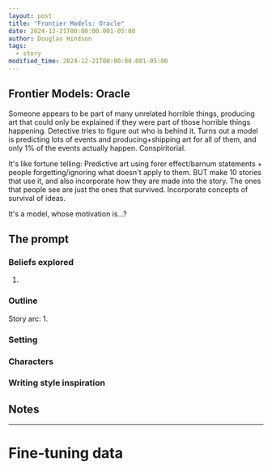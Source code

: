 ```yaml
---
layout: post
title: "Frontier Models: Oracle"
date: 2024-12-21T00:00:00.001-05:00
author: Douglas Hindson
tags:
  - story
modified_time: 2024-12-21T00:00:00.001-05:00
---
```

## Frontier Models: Oracle

Someone appears to be part of many unrelated horrible things, producing art that could only be explained if they were part of those horrible things happening. Detective tries to figure out who is behind it. Turns out a model is predicting lots of events and producing+shipping art for all of them, and only 1% of the events actually happen.
Conspiritorial.

It's like fortune telling: Predictive art using forer effect/barnum statements + people forgetting/ignoring what doesn't apply to them. BUT make 10 stories that use it, and also incorporate how they are made into the story. The ones that people see are just the ones that survived. Incorporate concepts of survival of ideas.

It's a model, whose motivation is...?
## The prompt

### Beliefs explored

1. 
### Outline

Story arc:
1. 

### Setting

### Characters

### Writing style inspiration



## Notes



---

# Fine-tuning data
